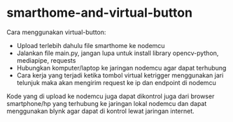 # smarthome-and-virtual-button

Cara menggunakan virtual-button:
- Upload terlebih dahulu file smarthome ke nodemcu
- Jalankan file main.py, jangan lupa untuk install library opencv-python, mediapipe, requests
- Hubungkan komputer/laptop ke jaringan nodemcu agar dapat terhubung
- Cara kerja yang terjadi ketika tombol virtual ketrigger menggunakan jari telunjuk maka akan mengirim request ke ip dan endpoint di nodemcu

Kode yang di upload ke nodemcu juga dapat dikontrol juga dari browser smartphone/hp yang terhubung ke jaringan lokal nodemcu dan dapat menggunakan blynk agar dapat di kontrol lewat jaringan internet.
